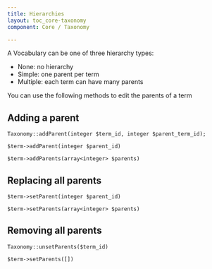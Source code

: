 ```yaml
---
title: Hierarchies
layout: toc_core-taxonomy
component: Core / Taxonomy

---
```

A Vocabulary can be one of three hierarchy types:

- None: no hierarchy
- Simple: one parent per term
- Multiple: each term can have many parents

You can use the following methods to edit the parents of a term

## Adding a parent

    Taxonomy::addParent(integer $term_id, integer $parent_term_id);

    $term->addParent(integer $parent_id)

    $term->addParents(array<integer> $parents)

## Replacing all parents

    $term->setParent(integer $parent_id)

    $term->setParents(array<integer> $parents)

## Removing all parents

    Taxonomy::unsetParents($term_id)

    $term->setParents([])
